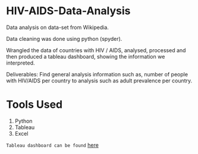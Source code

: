 # HIV-AIDS-Data-Analysis
Data analysis on data-set from Wikipedia.

Data cleaning was done using python (spyder).

Wrangled the data of countries with HIV / AIDS, analysed, processed and then produced a tableau dashboard, showing the information we interpreted.

Deliverables:
Find general analysis information such as, number of people with HIV/AIDS per country to analysis such as adult prevalence per country.

# Tools Used
1. Python
2. Tableau
3. Excel

`Tableau dashboard can be found` [here](https://public.tableau.com/app/profile/mathews.joy)
